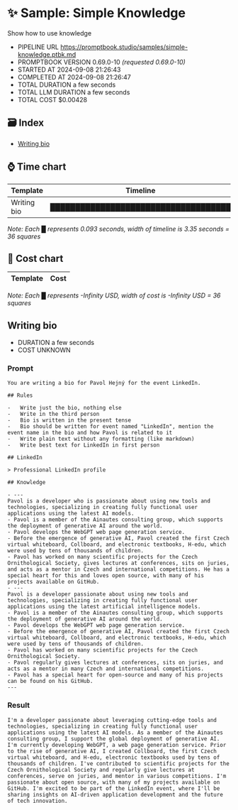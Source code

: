 # ✨ Sample: Simple Knowledge

Show how to use knowledge

-   PIPELINE URL https://promptbook.studio/samples/simple-knowledge.ptbk.md
-   PROMPTBOOK VERSION 0.69.0-10 _(requested 0.69.0-10)_
-   STARTED AT 2024-09-08 21:26:43
-   COMPLETED AT 2024-09-08 21:26:47
-   TOTAL DURATION a few seconds
-   TOTAL LLM DURATION a few seconds
-   TOTAL COST $0.00428

## 🗃 Index

-   [Writing bio](#writing-bio)

## ⌚ Time chart

| Template    | Timeline                             |
| ----------- | ------------------------------------ |
| Writing bio | ████████████████████████████████████ |

_Note: Each █ represents 0.093 seconds, width of timeline is 3.35 seconds = 36 squares_

## 💸 Cost chart

| Template | Cost |
| -------- | ---- |

_Note: Each █ represents -Infinity USD, width of cost is -Infinity USD = 36 squares_

## Writing bio

-   DURATION a few seconds
-   COST UNKNOWN

### Prompt

```
You are writing a bio for Pavol Hejný for the event LinkedIn.

## Rules

-   Write just the bio, nothing else
-   Write in the third person
-   Bio is written in the present tense
-   Bio should be written for event named "LinkedIn", mention the event name in the bio and how Pavol is related to it
-   Write plain text without any formatting (like markdown)
-   Write best text for LinkedIn in first person

## LinkedIn

> Professional LinkedIn profile

## Knowledge

- ---
Pavol is a developer who is passionate about using new tools and technologies, specializing in creating fully functional user applications using the latest AI models.
- Pavol is a member of the Ainautes consulting group, which supports the deployment of generative AI around the world.
- Pavol develops the WebGPT web page generation service.
- Before the emergence of generative AI, Pavol created the first Czech virtual whiteboard, Collboard, and electronic textbooks, H-edu, which were used by tens of thousands of children.
- Pavol has worked on many scientific projects for the Czech Ornithological Society, gives lectures at conferences, sits on juries, and acts as a mentor in Czech and international competitions. He has a special heart for this and loves open source, with many of his projects available on GitHub.
- ---
Pavol is a developer passionate about using new tools and technologies, specializing in creating fully functional user applications using the latest artificial intelligence models.
- Pavol is a member of the Ainautes consulting group, which supports the deployment of generative AI around the world.
- Pavol develops the WebGPT web page generation service.
- Before the emergence of generative AI, Pavol created the first Czech virtual whiteboard, Collboard, and electronic textbooks, H-edu, which were used by tens of thousands of children.
- Pavol has worked on many scientific projects for the Czech Ornithological Society.
- Pavol regularly gives lectures at conferences, sits on juries, and acts as a mentor in many Czech and international competitions.
- Pavol has a special heart for open-source and many of his projects can be found on his GitHub.
---
```

### Result

```
I'm a developer passionate about leveraging cutting-edge tools and technologies, specializing in creating fully functional user applications using the latest AI models. As a member of the Ainautes consulting group, I support the global deployment of generative AI. I'm currently developing WebGPT, a web page generation service. Prior to the rise of generative AI, I created Collboard, the first Czech virtual whiteboard, and H-edu, electronic textbooks used by tens of thousands of children. I've contributed to scientific projects for the Czech Ornithological Society and regularly give lectures at conferences, serve on juries, and mentor in various competitions. I'm passionate about open source, with many of my projects available on GitHub. I'm excited to be part of the LinkedIn event, where I'll be sharing insights on AI-driven application development and the future of tech innovation.
```
